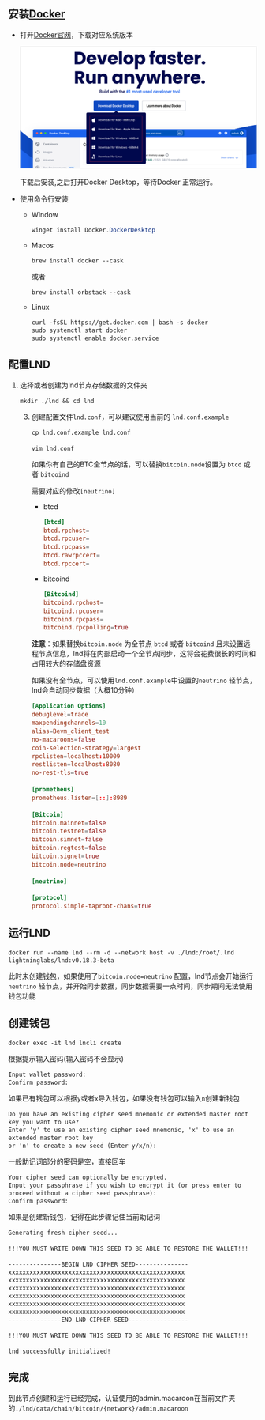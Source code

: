 ## 安装[Docker](https://www.docker.com/)

- 打开[Docker官网](https://www.docker.com/)，下载对应系统版本

  ![image-20241128wGu4uZRu@2x](../assets/images/image-20241128wGu4uZRu@2x.png)

  下载后安装,之后打开Docker Desktop，等待Docker 正常运行。

- 使用命令行安装

  - Window

    ```powershell
    winget install Docker.DockerDesktop
    ```

  - Macos

    ```shell
    brew install docker --cask
    ```

    或者

    ```shell
    brew install orbstack --cask
    ```

    

  - Linux

    ```shell
    curl -fsSL https://get.docker.com | bash -s docker
    sudo systemctl start docker
    sudo systemctl enable docker.service
    ```


## 配置LND

1. 选择或者创建为lnd节点存储数据的文件夹

   ```shell
   mkdir ./lnd && cd lnd
   ```

   

   3. 创建配置文件`lnd.conf`，可以建议使用当前的 `lnd.conf.example`

      ```shell
      cp lnd.conf.example lnd.conf
      
      vim lnd.conf
      ```

      如果你有自己的BTC全节点的话，可以替换`bitcoin.node`设置为 `btcd` 或者 `bitcoind`

      需要对应的修改`[neutrino]` 

      - btcd

        ```toml
        [btcd]
        btcd.rpchost=
        btcd.rpcuser=
        btcd.rpcpass=
        btcd.rawrpccert=
        btcd.rpccert=
        ```

        

      - bitcoind

        ``` toml
        [Bitcoind]
        bitcoind.rpchost=
        bitcoind.rpcuser=
        bitcoind.rpcpass=
        bitcoind.rpcpolling=true
        ```

      **注意**：如果替换`bitcoin.node` 为全节点 `btcd` 或者 `bitcoind` 且未设置远程节点信息，lnd将在内部启动一个全节点同步，这将会花费很长的时间和占用较大的存储盘资源

      

      如果没有全节点，可以使用`lnd.conf.example`中设置的`neutrino` 轻节点，lnd会自动同步数据（大概10分钟）

      ```toml
      [Application Options]
      debuglevel=trace
      maxpendingchannels=10
      alias=Bevm_client_test
      no-macaroons=false
      coin-selection-strategy=largest
      rpclisten=localhost:10009
      restlisten=localhost:8080
      no-rest-tls=true
      
      [prometheus]
      prometheus.listen=[::]:8989
      
      [Bitcoin]
      bitcoin.mainnet=false
      bitcoin.testnet=false
      bitcoin.simnet=false
      bitcoin.regtest=false
      bitcoin.signet=true
      bitcoin.node=neutrino
      
      [neutrino]
      
      [protocol]
      protocol.simple-taproot-chans=true
      ```

## 运行LND

```shell
docker run --name lnd --rm -d --network host -v ./lnd:/root/.lnd lightninglabs/lnd:v0.18.3-beta
```

此时未创建钱包，如果使用了`bitcoin.node=neutrino` 配置，lnd节点会开始运行`neutrino` 轻节点，并开始同步数据，同步数据需要一点时间，同步期间无法使用钱包功能

## 创建钱包

```shell
docker exec -it lnd lncli create
```

根据提示输入密码(输入密码不会显示)

```shell
Input wallet password:
Confirm password:
```

如果已有钱包可以根据`y`或者`x`导入钱包，如果没有钱包可以输入`n`创建新钱包

``` shell
Do you have an existing cipher seed mnemonic or extended master root key you want to use?
Enter 'y' to use an existing cipher seed mnemonic, 'x' to use an extended master root key
or 'n' to create a new seed (Enter y/x/n):
```

一般助记词部分的密码是空，直接回车

```shell
Your cipher seed can optionally be encrypted.
Input your passphrase if you wish to encrypt it (or press enter to proceed without a cipher seed passphrase):
Confirm password:
```

如果是创建新钱包，记得在此步骤记住当前助记词

```shell
Generating fresh cipher seed...

!!!YOU MUST WRITE DOWN THIS SEED TO BE ABLE TO RESTORE THE WALLET!!!

---------------BEGIN LND CIPHER SEED---------------
xxxxxxxxxxxxxxxxxxxxxxxxxxxxxxxxxxxxxxxxxxxxxxxxxx
xxxxxxxxxxxxxxxxxxxxxxxxxxxxxxxxxxxxxxxxxxxxxxxxxx
xxxxxxxxxxxxxxxxxxxxxxxxxxxxxxxxxxxxxxxxxxxxxxxxxx
xxxxxxxxxxxxxxxxxxxxxxxxxxxxxxxxxxxxxxxxxxxxxxxxxx
xxxxxxxxxxxxxxxxxxxxxxxxxxxxxxxxxxxxxxxxxxxxxxxxxx
xxxxxxxxxxxxxxxxxxxxxxxxxxxxxxxxxxxxxxxxxxxxxxxxxx
---------------END LND CIPHER SEED-----------------

!!!YOU MUST WRITE DOWN THIS SEED TO BE ABLE TO RESTORE THE WALLET!!!

lnd successfully initialized!
```



## 完成

到此节点创建和运行已经完成，认证使用的admin.macaroon在当前文件夹的`./lnd/data/chain/bitcoin/{network}/admin.macaroon`
